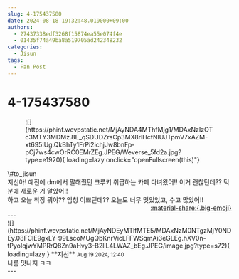 ```yaml
---
slug: 4-175437580
date: 2024-08-18 19:32:48.019000+09:00
authors:
  - 27437338edf3268f15874ea55e074f4e
  - 01435f74a49ba8a519705ad242348232
categories:
  - Jisun
tags:
  - Fan Post
---
```


# 4-175437580

<div class="post-container" markdown="1">
<div class="content-container md-sidebar__scrollwrap" markdown="1">


<figure markdown="1">
![](https://phinf.wevpstatic.net/MjAyNDA4MThfMjg1/MDAxNzIzOTc3MTY3MDMz.8E_qSDUDZrsCp3MX8rlHcfNlUJTpmV7xAZM-xt695IUg.QkBhTy1FrPi2ichjJw8bnFp-pCj7ws4cwOrRC0EMrZEg.JPEG/Weverse_5fd2a.jpg?type=e1920){ loading=lazy onclick="openFullscreen(this)"}
</figure>
\#to_jisun <br>지선아! 예전에 dm에서 말해줬던 크루키 취급하는 카페 다녀왔어!! 이거 괜찮던데?? 덕분에 새로운 거 알았어!!<br>하고 오늘 착장 뭐야?? 엄청 이쁘던데?? 오늘도 너무 멋있었고, 수고 많았어!!

</div>
</div>

<div style="text-align: right;" markdown="1">
<a href="https://weverse.io/fromis9/fanpost/4-175437580" style="text-align: right;">:material-share:{.big-emoji}</a>
</div>
---

<div class="comments-container md-sidebar__scrollwrap" markdown="1">
<div class="comment" markdown="1">
<div class='id-container' markdown="1">
![](https://phinf.wevpstatic.net/MjAyNDEyMTlfMTE5/MDAxNzM0NTgzMjY0NDEy.08FClE9gxLY-99LscoMUgQbKnrVicLFFWSqmAi3eGLEg.hXV0n-tPyoIqjwYMPRrQ8Zn9aHvy3-B2llL4LWAZ_bEg.JPEG/image.jpg?type=s72){ loading=lazy }
**<span class="artist">지선</span>** <small>Aug 19 2024, 12:40</small><br>
</div>
<div class='comment-body' markdown="1">
나름 맛나지 ㅋㅋ
</div>
</div>
</div>
---
